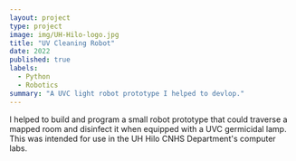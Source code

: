 ```yaml
---
layout: project
type: project
image: img/UH-Hilo-logo.jpg
title: "UV Cleaning Robot"
date: 2022
published: true
labels:
  - Python
  - Robotics
summary: "A UVC light robot prototype I helped to devlop."
---
```


I helped to build and program a small robot prototype that could traverse a mapped room and disinfect it when equipped with a UVC germicidal lamp. This was intended for use in the UH Hilo CNHS Department's computer labs.
